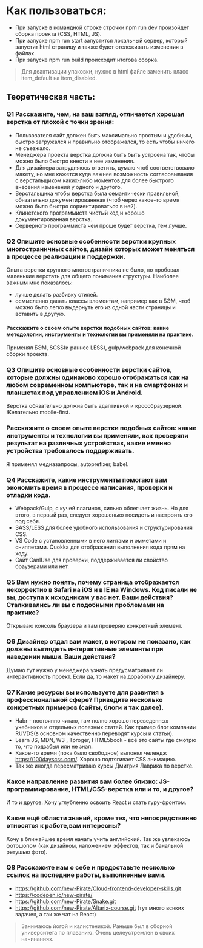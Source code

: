 # Как пользоваться:
- При запуске в командной строке строчки npm run dev произойдет сборка проекта (CSS, HTML, JS).
- При запуске npm run start запустится локальный сервер, который запустит html страницу и также будет отслеживать изменения в файлах.
- При запуске npm run build происходит итогова сборка.

> Для деактивации упаковки, нужно в html файле заменить класс item_default на item_disabled.


## Теоретическая часть:
### Q1 Расскажите, чем, на ваш взгляд, отличается хорошая верстка от плохой с точки зрения:

- Пользователя сайт должен быть максимально простым и удобным, быстро загружался и правильно отображался, то есть чтобы ничего не съезжало.
- Менеджера проекта верстка должна быть быть устроена так, чтобы можно было быстро внести в нее изменения.
- Для дизайнера затрудняюсь ответить, думаю чтоб соответствовало макету, но мне кажется куда важнее возможность согласовывания с верстальщиком каких-либо моментов
 для более быстрого внесения изменений у одного и другого.
- Верстальщика чтобы верстка была семантически правильной, обязательно документированнная (чтоб через какое-то время можно было быстро сориентироваться в ней).
- Клинетского программиста чистый код и хорошо документированная верстка.
- Серверного программиста чем проще будет верстка, тем лучше.

### Q2 Опишите основные особенности верстки крупных многостраничных сайтов, дизайн которых может меняться в процессе реализации и поддержки.

Опыта верстки крупного многостраничника не было, но пробовал маленькие верстать для общего понимания структуры. Наиболее важным мне показалось:
- лучше делать разбивку стилей.
- осмысленно давать классы элементам, например как в БЭМ, чтоб можно было легко выдернуть его из одной части страницы и вставить в другую.

#### Расскажите о своем опыте верстки подобных сайтов: какие методологии, инструменты и технологии вы применяли на практике.

Применял БЭМ, SCSS(и раннее LESS), gulp/webpack для конечной сборки проекта.

### Q3 Опишите основные особенности верстки сайтов, которые должны одинаково хорошо отображаться как на любом современном компьютере, так и на смартфонах и планшетах под управлением iOS и Android. 

Верстка обязательно должна быть адаптивной и кроссбраузерной. Желательно mobile-first. 

### Расскажите о своем опыте верстки подобных сайтов: какие инструменты и технологии вы применяли, как проверяли результат на различных устройствах, какие именно устройства требовалось поддерживать.

Я применял медиазапросы, autoprefixer, babel. 

### Q4 Расскажите, какие инструменты помогают вам экономить время в процессе написания, проверки и отладки кода.

- Webpack/Gulp, с кучей плагинов, сильно облегчает жизнь. Но для этого, в первый раз, следует хорошенько посидеть и настроить его под себя.
- SASS/LESS для более удобного использования и структурирования CSS. 
- VS Code с установленными в него линтами и эмметами и сниппетами. Quokka для отображения выполнения кода прям на ходу.
- Сайт CanIUse для проверки, поддерживается ли свойство браузерами или нет.

### Q5 Вам нужно понять, почему страница отображается некорректно в Safari на iOS и в IE на Windows. Код писали не вы, доступа к исходникам у вас нет. Ваши действия? Сталкивались ли вы с подобными проблемами на практике?

Открываю консоль браузера и там проверяю конкретный элемент.

### Q6 Дизайнер отдал вам макет, в котором не показано, как должны выглядеть интерактивные элементы при наведении мыши. Ваши действия?

Думаю тут нужно у менеджера узнать предусматривает ли интерактивность проект. Если да, то макет на доработку дизайнеру.

### Q7 Какие ресурсы вы используете для развития в профессиональной сфере? Приведите несколько конкретных примеров (сайты, блоги и так далее).

- Habr - постоянно читаю, там полно хорошо переведенных учебников и отдельных полезных статей. Как пример блог компании RUVDS(в основном качественно переводят курсы и статьи).
- Learn JS, MDN, W3 , Tproger, HTML5book - всё это сайты где смотрю то, что подзабыл или не знал.
- Какое-то время (пока было свободное) выпонял челендж https://100dayscss.com/. Хорошо подтягивает CSS анимацию.
- Так же иногда пересматриваю курсы Дмитрия Лаврика по верстке.

### Какое направление развития вам более близко: JS-программирование, HTML/CSS-верстка или и то, и другое?

И то и другое. Хочу углубленно освоить React и стать гуру-фронтом.

### Какие ещё области знаний, кроме тех, что непосредственно относятся к работе,вам интересны?

Хочу в ближайшее время начать учить английский.
Так же увлекаюсь фотошопом (как дизайном, наложением эффектов, так и банальной ретушью фото).

### Q8 Расскажите нам о себе и предоставьте несколько ссылок на последние работы, выполненные вами.

- https://github.com/new-Pirate/Cloud-frontend-developer-skills.git
- https://codepen.io/new-pirate/
- https://github.com/new-Pirate/Snake.git
- https://github.com/new-Pirate/Altarix-course.git (тут много всяких задачек, а так же чат на React)


> Занимаюсь йогой и калистеникой. Раньше был в сборной университета по плаванию. Очень целеустремлен в своих начинаниях.
